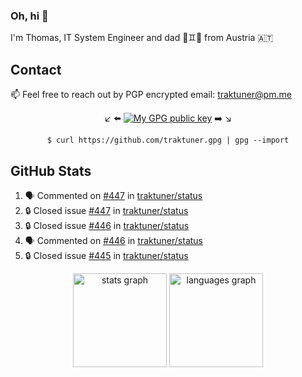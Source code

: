 ### Oh, hi 👋

I'm Thomas, IT System Engineer and dad 👶♊️👶 from Austria 🇦🇹

<!--
**traktuner/traktuner** is a ✨ _special_ ✨ repository because its `README.md` (this file) appears on your GitHub profile.

Here are some ideas to get you started:

- 🔭 I’m currently working on ...
- 🌱 I’m currently learning ...
- 👯 I’m looking to collaborate on ...
- 🤔 I’m looking for help with ...
- 💬 Ask me about ...
- 📫 How to reach me: ...
- 😄 Pronouns: ...
- ⚡ Fun fact: ...
-->

## Contact
📫 Feel free to reach out by PGP encrypted email:
traktuner@pm.me

<div align="center" markdown="1">

↙️ ⬅️ [![My GPG public key](https://img.shields.io/badge/PGP%20public%20key-6D4AFF?style=for-the-badge)](https://github.com/traktuner.gpg) ➡️ ↘️

```shell
$ curl https://github.com/traktuner.gpg | gpg --import
```

</div>

## GitHub Stats
<!--START_SECTION:activity-->
1. 🗣 Commented on [#447](https://github.com/traktuner/status/issues/447#issuecomment-2390705235) in [traktuner/status](https://github.com/traktuner/status)
2. 🔒 Closed issue [#447](https://github.com/traktuner/status/issues/447) in [traktuner/status](https://github.com/traktuner/status)
3. 🔒 Closed issue [#446](https://github.com/traktuner/status/issues/446) in [traktuner/status](https://github.com/traktuner/status)
4. 🗣 Commented on [#446](https://github.com/traktuner/status/issues/446#issuecomment-2390705171) in [traktuner/status](https://github.com/traktuner/status)
5. 🔒 Closed issue [#445](https://github.com/traktuner/status/issues/445) in [traktuner/status](https://github.com/traktuner/status)
<!--END_SECTION:activity-->

<div align="center">
  <img src="https://github-readme-stats.vercel.app/api?username=traktuner&hide_title=false&hide_rank=false&show_icons=true&include_all_commits=true&count_private=true&disable_animations=false&theme=dracula&locale=en&hide_border=false&order=1" height="150" alt="stats graph"  />
  <img src="https://github-readme-stats.vercel.app/api/top-langs?username=traktuner&locale=en&hide_title=false&layout=compact&card_width=320&langs_count=5&theme=dracula&hide_border=false&order=2" height="150" alt="languages graph"  />
</div>
